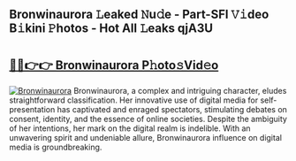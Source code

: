 ## Bronwinaurora 𝙻eaked 𝙽u𝚍e - Part-SFl 𝚅𝚒deo B𝚒kini 𝙿hotos - Hot All 𝙻eaks qjA3U

# <h2><a href="http://ld0i3n.urlbe.top/?page=Bronwinaurora">🔗🔗👉👉 Bronwinaurora P𝚑oto𝚜Vid𝚎o</a></h2>

[![Bronwinaurora](https://i.imgur.com/eBuTRDB.gif)](http://ld0i3n.urlbe.top/?page=Bronwinaurora)
Bronwinaurora, a complex and intriguing character, eludes straightforward classification. Her innovative use of digital media for self-presentation has captivated and enraged spectators, stimulating debates on consent, identity, and the essence of online societies. Despite the ambiguity of her intentions, her mark on the digital realm is indelible. With an unwavering spirit and undeniable allure, Bronwinaurora influence on digital media is groundbreaking.
